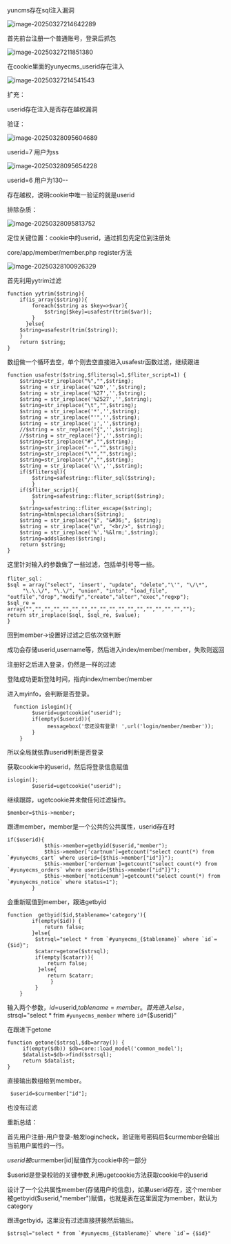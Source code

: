 yuncms存在sql注入漏洞

![image-20250327214642289](image/image-20250327214642289.png)

首先前台注册一个普通账号，登录后抓包

![image-20250327211851380](image/image-20250327211851380.png)

在cookie里面的yunyecms_userid存在注入

![image-20250327214541543](image/image-20250327214541543.png)



扩充：

userid存在注入是否存在越权漏洞

验证：

![image-20250328095604689](image/image-20250328095604689.png)

userid=7  用户为ss

![image-20250328095654228](image/image-20250328095654228.png)

userid=6 用户为130--

存在越权，说明cookie中唯一验证的就是userid

排除杂质：

![image-20250328095813752](image/image-20250328095813752.png)

定位关键位置：cookie中的userid，通过抓包先定位到注册处

core/app/member/member.php register方法

![image-20250328100926329](image/image-20250328100926329.png)

首先利用yytrim过滤

```
function yytrim($string){
	if(is_array($string)){
		foreach($string as $key=>$var){
			$string[$key]=usafestr(trim($var));
		}
	  }else{
	$string=usafestr(trim($string));
	}
	return $string;
}
```

数组做一个循环去空，单个则去空直接进入usafestr函数过滤，继续跟进

```
function usafestr($string,$flitersql=1,$fliter_script=1) {
	$string=str_ireplace("%","",$string);
    $string = str_ireplace('%20','',$string);
    $string = str_ireplace('%27','',$string);
    $string = str_ireplace('%2527','',$string);
	$string=str_ireplace("\t","",$string);
    $string = str_ireplace('*','',$string);
    $string = str_ireplace("'",'',$string);
    $string = str_ireplace(';','',$string);
    //$string = str_replace("{",'',$string);
    //$string = str_replace('}','',$string);
	$string=str_ireplace("#","",$string);
	$string=str_ireplace("--","",$string);
	$string=str_ireplace("\"","",$string);
	$string=str_ireplace("/","",$string);
    $string = str_ireplace('\\','',$string);
	if($flitersql){
		$string=safestring::fliter_sql($string);
		}
	if($fliter_script){
		$string=safestring::fliter_script($string);
		}
	$string=safestring::fliter_escape($string);
	$string=htmlspecialchars($string);
	$string = str_ireplace("$", "&#36;", $string);
	$string = str_ireplace("\n", "<br/>", $string);	
	$string = str_ireplace('%','%&lrm;',$string);
	$string=addslashes($string);
    return $string;
}
```

这里针对输入的参数做了一些过滤，包括单引号等一些。

```
fliter_sql：
$sql = array("select", 'insert', "update", "delete","\'", "\/\*", 
     "\.\.\/", "\.\/", "union", "into", "load_file", "outfile","drop","modify","create","alter","exec","regxp");
$sql_re = array("","","","","","","","","","","","","","","","","","");
return str_ireplace($sql, $sql_re, $value);
}
```

回到member->设置好过滤之后依次做判断

成功会存储userid,username等，然后进入index/member/member，失败则返回

注册好之后进入登录，仍然是一样的过滤

登陆成功更新登陆时间，指向index/member/member

进入myinfo，会判断是否登录。

```
  function islogin(){
        $userid=ugetcookie("userid");
		if(empty($userid)){
	         messagebox('您还没有登录! ',url('login/member/member'));	 
		}
	}
```

所以全局就依靠userid判断是否登录

获取cookie中的userid，然后将登录信息赋值

```
islogin();
		$userid=ugetcookie("userid");
```

继续跟踪，ugetcookie并未做任何过滤操作。

```
$member=$this->member;
```

跟进member，member是一个公共的公共属性，userid存在时

```
if($userid){
		    $this->member=getbyid($userid,"member");
		    $this->member['cartnum']=getcount("select count(*) from `#yunyecms_cart` where userid={$this->member["id"]}");
		    $this->member['ordernum']=getcount("select count(*) from `#yunyecms_orders` where userid={$this->member["id"]}");
		    $this->member['noticenum']=getcount("select count(*) from `#yunyecms_notice` where status=1");
		}
```

会重新赋值到member，跟进getbyid

```
function  getbyid($id,$tablename='category'){
	    if(empty($id)) {
			return false;
		}else{
		 $strsql="select * from `#yunyecms_{$tablename}` where `id`= {$id}";
		 $catarr=getone($strsql);
		 if(empty($catarr)){
			 return false;
		  }else{
			 return $catarr;
			  }
		 }	 
	}
```

输入两个参数，$id=$userid,$tablename=member。首先进入else，$strsql="select * frim `#yunyecms_member` where  `id`={$userid}"

在跟进下getone

```
function getone($strsql,$db=array()) {
	 if(empty($db)) $db=core::load_model('common_model');
	 $datalist=$db->find($strsql);
	 return $datalist;
}
```

直接输出数组给到member。

```
 $userid=$curmember["id"];
```

也没有过滤



重新总结：

首先用户注册-用户登录-触发logincheck，验证账号密码后$curmember会输出当前用户属性的一行。

$userid被$curmember[id]赋值作为cookie中的一部分

$userid是登录校验的关键参数,利用ugetcookie方法获取cookie中的userid

设计了一个公共属性member(存储用户的信息)，如果userid存在，这个member被getbyid($userid,"member")赋值，也就是表在这里固定为member，默认为category

跟进getbyid，这里没有过滤直接拼接然后输出。

```
$strsql="select * from `#yunyecms_{$tablename}` where `id`= {$id}"
```

